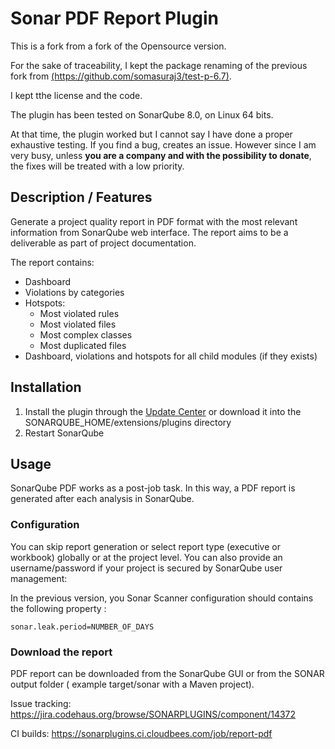 Sonar PDF Report Plugin
=========================


This is a fork from a fork of the Opensource version.

For the sake of traceability, I kept the package renaming of the previous fork from [(https://github.com/somasuraj3/test-p-6.7)](https://github.com/somasuraj3/test-p-6.7).

I kept tthe license and the code.

The plugin has been tested on SonarQube 8.0, on Linux 64 bits.

At that time, the plugin worked but I cannot say I have done a proper exhaustive testing. If you find a bug, creates an issue. However since I am very busy, unless **you are a company and with the possibility to donate**, the fixes will be treated with a low priority.



## Description / Features

Generate a project quality report in PDF format with the most relevant information from SonarQube web interface. The report aims to be a deliverable as part of project documentation.

The report contains:

* Dashboard
* Violations by categories
* Hotspots:
  * Most violated rules
  * Most violated files
  * Most complex classes
  * Most duplicated files
* Dashboard, violations and hotspots for all child modules (if they exists)

## Installation

1. Install the plugin through the [Update Center](http://docs.sonarqube.org/display/SONAR/Update+Center) or download it into the SONARQUBE_HOME/extensions/plugins directory
1. Restart SonarQube

## Usage

SonarQube PDF works as a post-job task. In this way, a PDF report is generated after each analysis in SonarQube.

### Configuration

You can skip report generation or select report type (executive or workbook) globally or at the project level. You can also provide an username/password if your project is secured by SonarQube user management:

In the previous version, you  Sonar Scanner configuration should contains the following property :

```
sonar.leak.period=NUMBER_OF_DAYS
```  



### Download the report

PDF report can be downloaded from the SonarQube GUI or from the SONAR output folder ( example target/sonar with a Maven project).


Issue tracking:
https://jira.codehaus.org/browse/SONARPLUGINS/component/14372

CI builds:
https://sonarplugins.ci.cloudbees.com/job/report-pdf
